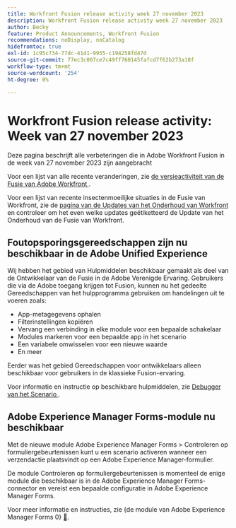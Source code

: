 ```yaml
---
title: Workfront Fusion release activity week 27 november 2023
description: Workfront Fusion release activity week 27 november 2023
author: Becky
feature: Product Announcements, Workfront Fusion
recommendations: noDisplay, noCatalog
hidefromtoc: true
exl-id: 1c95c734-77dc-4141-9955-c194258fd47d
source-git-commit: 77ec3c007ce7c49ff760145fafcd7f62b273a18f
workflow-type: tm+mt
source-wordcount: '254'
ht-degree: 0%

---
```


# Workfront Fusion release activity: Week van 27 november 2023

Deze pagina beschrijft alle verbeteringen die in Adobe Workfront Fusion in de week van 27 november 2023 zijn aangebracht

Voor een lijst van alle recente veranderingen, zie [ de versieactiviteit van de Fusie van Adobe Workfront ](/help/workfront-fusion/fusion-product-releases/fusion-release-activity.md).

Voor een lijst van recente insectenmoeilijke situaties in de Fusie van Workfront, zie de [ pagina van de Updates van het Onderhoud van Workfront ](https://experienceleague.adobe.com/docs/workfront-known-issues/releases/current-updates.html) en controleer om het even welke updates geëtiketteerd de Update van het Onderhoud van de Fusie van Workfront.

## Foutopsporingsgereedschappen zijn nu beschikbaar in de Adobe Unified Experience

Wij hebben het gebied van Hulpmiddelen beschikbaar gemaakt als deel van de Ontwikkelaar van de Fusie in de Adobe Verenigde Ervaring. Gebruikers die via de Adobe toegang krijgen tot Fusion, kunnen nu het gedeelte Gereedschappen van het hulpprogramma gebruiken om handelingen uit te voeren zoals:

* App-metagegevens ophalen
* Filterinstellingen kopiëren
* Vervang een verbinding in elke module voor een bepaalde schakelaar
* Modules markeren voor een bepaalde app in het scenario
* Een variabele omwisselen voor een nieuwe waarde
* En meer

Eerder was het gebied Gereedschappen voor ontwikkelaars alleen beschikbaar voor gebruikers in de klassieke Fusion-ervaring.

Voor informatie en instructie op beschikbare hulpmiddelen, zie [ Debugger van het Scenario ](/help/workfront-fusion/manage-scenarios/debug-a-scenario.md#tools).

## Adobe Experience Manager Forms-module nu beschikbaar

Met de nieuwe module Adobe Experience Manager Forms > Controleren op formuliergebeurtenissen kunt u een scenario activeren wanneer een verzendactie plaatsvindt op een Adobe Experience Manager-formulier.

De module Controleren op formuliergebeurtenissen is momenteel de enige module die beschikbaar is in de Adobe Experience Manager Forms-connector en vereist een bepaalde configuratie in Adobe Experience Manager Forms.

Voor meer informatie en instructies, zie {de module van Adobe Experience Manager Forms 0} [&#128279;](/help/workfront-fusion/references/apps-and-modules/adobe-connectors/aem-forms-modules.md).
